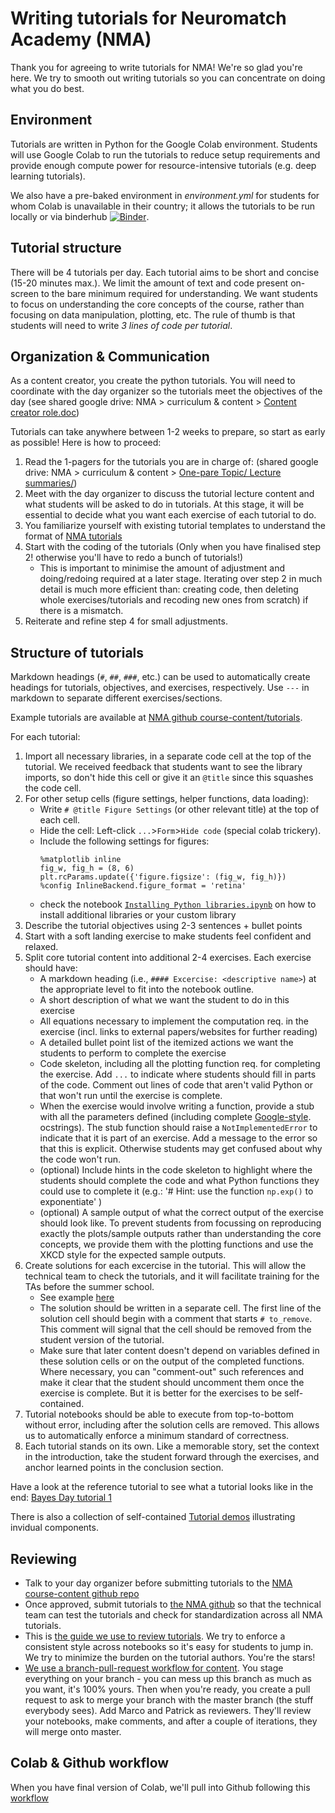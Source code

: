 # Writing tutorials for Neuromatch Academy (NMA)

Thank you for agreeing to write tutorials for NMA! We're so glad you're here. We try to smooth out writing tutorials so you can concentrate on doing what you do best. 

## Environment

Tutorials are written in Python for the Google Colab environment.
Students will use Google Colab to run the tutorials to reduce setup requirements and provide enough compute power for resource-intensive tutorials (e.g. deep learning tutorials). 

We also have a pre-baked environment in *environment.yml* for students for whom Colab is unavailable in their country; it allows the tutorials to be run locally or via binderhub [![Binder](https://mybinder.org/badge_logo.svg)](https://mybinder.org/v2/gh/NeuromatchAcademy/course-content/master).

## Tutorial structure

There will be 4 tutorials per day. Each tutorial aims to be short and concise (15-20 minutes max.). We limit the amount of text and code present on-screen to the bare minimum required for understanding. We want students to focus on understanding the core concepts of the course, rather than focusing on data manipulation, plotting, etc. The rule of thumb is that students will need to write *3 lines of code per tutorial*.

## Organization & Communication

As a content creator, you create the python tutorials. You will need to coordinate with the day organizer so the tutorials meet the objectives of the day (see shared google drive: NMA > curriculum & content > [Content creator role.doc](https://docs.google.com/document/d/1EqDdBy3KPnK0B9ronMhPwa_WnJDjnKIK_fPs9jrDiUY))

Tutorials can take anywhere between 1-2 weeks to prepare, so start as early as possible! Here is how to proceed:

1. Read the 1-pagers for the tutorials you are in charge of: (shared google drive: NMA > curriculum & content > [One-pare Topic/ Lecture summaries/](https://drive.google.com/drive/folders/1mrXdVGgPqb-NVVLZj3E0FWETp9z-L9I-))
2. Meet with the day organizer to discuss the tutorial lecture content and what students will be asked to do in tutorials. At this stage, it will be essential to decide what you want each exercise of each tutorial to do.
3. You familiarize yourself with existing tutorial templates to understand the format of [NMA tutorials](https://github.com/erlichlab/course-content/tree/master/tutorials)
4. Start with the coding of the tutorials (Only when you have finalised step 2! otherwise you'll have to redo a bunch of tutorials!)
   - This is important to minimise the amount of adjustment and doing/redoing required at a later stage. Iterating over step 2 in much detail is much more efficient than: creating code, then deleting whole exercises/tutorials and recoding new ones from scratch) if there is a mismatch.
5. Reiterate and refine step 4 for small adjustments.

## Structure of tutorials

Markdown headings (`#`, `##`, `###`, etc.) can be used to automatically create headings for tutorials, objectives, and exercises, respectively. Use `---` in markdown to separate different exercises/sections.

Example tutorials are available at [NMA github course-content/tutorials](https://github.com/erlichlab/course-content/tree/master/tutorials).

For each tutorial:
1. Import all necessary libraries, in a separate code cell at the top of the tutorial. We received feedback that students want to see the library imports, so don't hide this cell or give it an `@title` since this squashes the code cell.
2. For other setup cells (figure settings, helper functions, data loading):
    - Write `# @title Figure Settings` (or other relevant title) at the top of each cell.
    - Hide the cell: Left-click `...`>`Form`>`Hide code` (special colab trickery).
    - Include the following settings for figures:
      ```# @title Figure Settings  
      %matplotlib inline 
      fig_w, fig_h = (8, 6)
      plt.rcParams.update({'figure.figsize': (fig_w, fig_h)})
      %config InlineBackend.figure_format = 'retina'

   - check the notebook [`Installing Python libraries.ipynb`](https://github.com/erlichlab/course-content/blob/master/tutorials/utils/Installing%20Python%20libraries.ipynb) on how to install additional libraries or your custom library
2. Describe the tutorial objectives using 2-3 sentences + bullet points
3. Start with a soft landing exercise to make students feel confident and relaxed.
4. Split core tutorial content into additional 2-4 exercises. Each exercise should have:
   - A markdown heading (i.e., `#### Excercise: <descriptive name>`) at the appropriate level to fit into the notebook outline.
   - A short description of what we want the student to do in this exercise
   - All equations necessary to implement the computation req. in the exercise (incl. links to external papers/websites for further reading)
   - A detailed bullet point list of the itemized actions we want the students to perform to complete the exercise
   - Code skeleton, including all the plotting function req. for completing the exercise. Add `...` to indicate where students should fill in parts of the code. Comment out lines of code that aren't valid Python or that won't run until the exercise is complete.
   - When the exercise would involve writing a function, provide a stub with all the parameters defined (including complete [Google-style](https://sphinxcontrib-napoleon.readthedocs.io/en/latest/example_google.html).
   ocstrings). The stub function should raise a `NotImplementedError` to indicate that it is part of an exercise. Add a message to the error so that this is explicit. Otherwise students may get confused about why the code won't run.
   - (optional) Include hints in the code skeleton to highlight where the students should complete the code and what Python functions they could use to complete it (e.g.: '# Hint: use the function `np.exp()` to exponentiate' )
   - (optional) A sample output of what the correct output of the exercise should look like. To prevent students from focussing on reproducing exactly the plots/sample outputs rather than understanding the core concepts, we provide them with the plotting functions and use the XKCD style for the expected sample outputs.
5. Create solutions for each excercise in the tutorial. This will allow the technical team to check the tutorials, and it will facilitate training for the TAs before the summer school.
   - See example [here](https://github.com/erlichlab/course-content/blob/master/tutorials/demo/Exercise_With_Solution.ipynb)
   - The solution should be written in a separate cell. The first line of the solution cell should begin with a comment that starts `# to_remove`. This comment will signal that the cell should be removed from the student version of the tutorial.
    - Make sure that later content doesn't depend on variables defined in these solution cells or on the output of the completed functions. Where necessary, you can "comment-out" such references and make it clear that the student should uncomment them once the exercise is complete. But it is better for the exercises to be self-contained.
6. Tutorial notebooks should be able to execute from top-to-bottom without error, including after the solution cells are removed. This allows us to automatically enforce a minimum standard of correctness.
7. Each tutorial stands on its own. Like a memorable story, set the context in the introduction, take the student forward through the exercises, and anchor learned points in the conclusion section.

Have a look at the reference tutorial to see what a tutorial looks like in the end: [Bayes Day tutorial 1](https://colab.research.google.com/github/NeuromatchAcademy/course-content/blob/master/tutorials/Bayes/TA_solutions/BayesDay_Tutorial_1_solutions.ipynb)

There is also a collection of self-contained [Tutorial demos](./demos) illustrating invidual components.

## Reviewing

* Talk to your day organizer before submitting tutorials to the [NMA course-content github repo](https://github.com/erlichlab/course-content/)
* Once approved, submit tutorials to [the NMA github](https://github.com/erlichlab/course-content/tree/master/tutorials) so that the technical team can test the tutorials and check for standardization across all NMA tutorials.
* This is [the guide we use to review tutorials](https://github.com/erlichlab/course-content/blob/master/tutorials/reviewing-tutorials.md). We try to enforce a consistent style across notebooks so it's easy for students to jump in. We try to minimize the burden on the tutorial authors. You're the stars! 
* [We use a branch-pull-request workflow for content](https://guides.github.com/introduction/flow/). You stage everything on your branch - you can mess up this branch as much as you want, it's 100% yours. Then when you're ready, you create a pull request to ask to merge your branch with the master branch (the stuff everybody sees). Add Marco and Patrick as reviewers. They'll review your notebooks, make comments, and after a couple of iterations, they will merge onto master.

## Colab & Github workflow
When you have final version of Colab, we'll pull into Github following this [workflow](https://github.com/erlichlab/course-content/blob/master/tutorials/reviewing-tutorials.md#workflow-for-incorporation-into-the-github-repostory)

